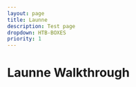 ```yaml
---
layout: page
title: Launne
description: Test page
dropdown: HTB-BOXES
priority: 1
---
```

# Launne Walkthrough

